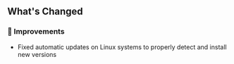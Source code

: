 ## What's Changed

### 🔧 Improvements
- Fixed automatic updates on Linux systems to properly detect and install new versions
